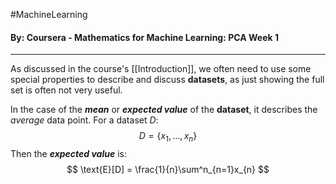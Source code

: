 #MachineLearning 
#### By: Coursera - Mathematics for Machine Learning: PCA Week 1
---
As discussed in the course's [[Introduction]], we often need to use some special properties to describe and discuss **datasets**, as just showing the full set is often not very useful.

In the case of the ***mean*** or ***expected value*** of the **dataset**, it describes the *average* data point. For a dataset $D$:
$$
D=\{ x_{1},\dots,x_{n} \}
$$
Then the ***expected value*** is:
$$
\text{E}[D] = \frac{1}{n}\sum^n_{n=1}x_{n}
$$
